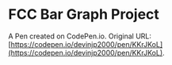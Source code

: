 # FCC Bar Graph Project

A Pen created on CodePen.io. Original URL: [https://codepen.io/devinjp2000/pen/KKrJKoL](https://codepen.io/devinjp2000/pen/KKrJKoL).

